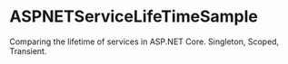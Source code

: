 # ASPNETServiceLifeTimeSample
Comparing the lifetime of services in ASP.NET Core. Singleton, Scoped, Transient.
